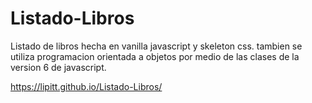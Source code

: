 # Listado-Libros
Listado de libros hecha en vanilla javascript y skeleton css. tambien se utiliza programacion orientada a objetos por medio de las clases de la version 6 de javascript. 

https://lipitt.github.io/Listado-Libros/
